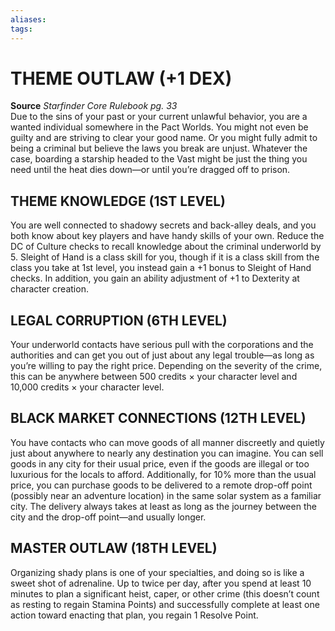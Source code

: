 ```yaml
---
aliases: 
tags: 
---
```

# THEME OUTLAW (+1 DEX)
**Source** _Starfinder Core Rulebook pg. 33_  
Due to the sins of your past or your current unlawful behavior, you are a wanted individual somewhere in the Pact Worlds. You might not even be guilty and are striving to clear your good name. Or you might fully admit to being a criminal but believe the laws you break are unjust. Whatever the case, boarding a starship headed to the Vast might be just the thing you need until the heat dies down—or until you’re dragged off to prison.  

## THEME KNOWLEDGE (1ST LEVEL)

You are well connected to shadowy secrets and back-alley deals, and you both know about key players and have handy skills of your own. Reduce the DC of Culture checks to recall knowledge about the criminal underworld by 5. Sleight of Hand is a class skill for you, though if it is a class skill from the class you take at 1st level, you instead gain a +1 bonus to Sleight of Hand checks. In addition, you gain an ability adjustment of +1 to Dexterity at character creation.  

## LEGAL CORRUPTION (6TH LEVEL)

Your underworld contacts have serious pull with the corporations and the authorities and can get you out of just about any legal trouble—as long as you’re willing to pay the right price. Depending on the severity of the crime, this can be anywhere between 500 credits × your character level and 10,000 credits × your character level.  

## BLACK MARKET CONNECTIONS (12TH LEVEL)

You have contacts who can move goods of all manner discreetly and quietly just about anywhere to nearly any destination you can imagine. You can sell goods in any city for their usual price, even if the goods are illegal or too luxurious for the locals to afford. Additionally, for 10% more than the usual price, you can purchase goods to be delivered to a remote drop-off point (possibly near an adventure location) in the same solar system as a familiar city. The delivery always takes at least as long as the journey between the city and the drop-off point—and usually longer.  

## MASTER OUTLAW (18TH LEVEL)

Organizing shady plans is one of your specialties, and doing so is like a sweet shot of adrenaline. Up to twice per day, after you spend at least 10 minutes to plan a significant heist, caper, or other crime (this doesn’t count as resting to regain Stamina Points) and successfully complete at least one action toward enacting that plan, you regain 1 Resolve Point.
